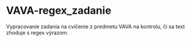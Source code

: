 # VAVA-regex_zadanie  
Vypracovanie zadania na cvičenie z predmetu VAVA na kontrolu, či sa text zhoduje s regex výrazom.

